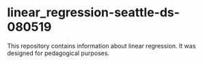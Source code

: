 # linear_regression-seattle-ds-080519

This repository contains information about linear regression. It was designed for pedagogical purposes.
